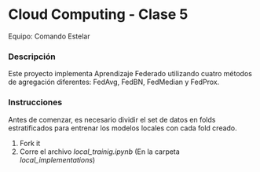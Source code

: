 # Cloud Computing - Clase 5
Equipo: Comando Estelar

### Descripción
Este proyecto implementa Aprendizaje Federado utilizando cuatro métodos de agregación diferentes: FedAvg, FedBN, FedMedian y FedProx.

### Instrucciones
Antes de comenzar, es necesario dividir el set de datos en folds estratificados para entrenar los modelos locales con cada fold creado.

1. Fork it
2. Corre el archivo *local_trainig.ipynb* (En la carpeta *local_implementations*) 
